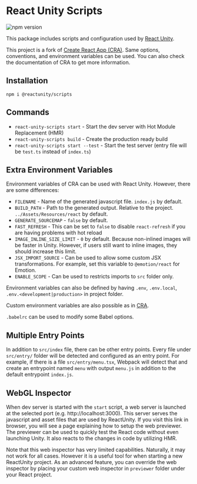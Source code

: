 # React Unity Scripts

![npm version](https://badge.fury.io/js/%40reactunity%2Fscripts.svg)

This package includes scripts and configuration used by [React Unity](https://github.com/ReactUnity/core).

This project is a fork of [Create React App (CRA)](https://create-react-app.dev/). Same options, conventions, and environment variables can be used. You can also check the documentation of CRA to get more information.

## Installation

```
npm i @reactunity/scripts
```

## Commands

- `react-unity-scripts start` - Start the dev server with Hot Module Replacement (HMR)
- `react-unity-scripts build` - Create the production ready build
- `react-unity-scripts start --test` - Start the test server (entry file will be `test.ts` instead of `index.ts`)

## Extra Environment Variables

Environment variables of CRA can be used with React Unity. However, there are some differences:

- `FILENAME` - Name of the generated javascript file. `index.js` by default.
- `BUILD_PATH` - Path to the generated output. Relative to the project. `../Assets/Resources/react` by default.
- `GENERATE_SOURCEMAP` - `false` by default.
- `FAST_REFRESH` - This can be set to `false` to disable `react-refresh` if you are having problems with hot reload
- `IMAGE_INLINE_SIZE_LIMIT` - `0` by default. Because non-inlined images will be faster in Unity. However, if users still want to inline images, they should increase this limit.
- `JSX_IMPORT_SOURCE` - Can be used to allow some custom JSX transformations. For example, set this variable to `@emotion/react` for Emotion.
- `ENABLE_SCOPE` - Can be used to restricts imports to `src` folder only.

Environment variables can also be defined by having `.env`, `.env.local`, `.env.<development|production>` in project folder.

Custom environment variables are also possible as in [CRA](https://create-react-app.dev/docs/adding-custom-environment-variables).

`.babelrc` can be used to modify some Babel options.

## Multiple Entry Points

In addition to `src/index` file, there can be other entry points. Every file under `src/entry/` folder will be detected and configured as an entry point. For example, if there is a file `src/entry/menu.tsx`, Webpack will detect that and create an entrypoint named `menu` with output `menu.js` in addition to the default entrypoint `index.js`.

## WebGL Inspector

When dev server is started with the `start` script, a web server is launched at the selected port (e.g. http://localhost:3000). This server serves the javascript and asset files that are used by ReactUnity. If you visit this link in browser, you will see a page explaining how to setup the web previewer. The previewer can be used to quickly test the React code without even launching Unity. It also reacts to the changes in code by utilizing HMR.

Note that this web inspector has very limited capabilities. Naturally, it may not work for all cases. However it is a useful tool for when starting a new ReactUnity project. As an advanced feature, you can override the web inspector by placing your custom web inspector in `previewer` folder under your React project.
